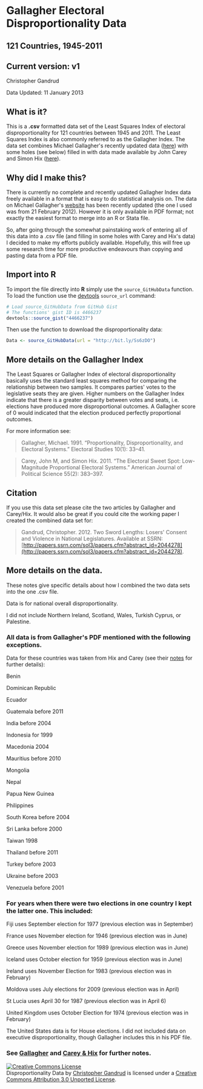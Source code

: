 # Gallagher Electoral Disproportionality Data
## 121 Countries, 1945-2011
## Current version: v1

Christopher Gandrud  

Data Updated: 11 January 2013


## What is it?

This is a <strong>.csv</strong> formatted data set of the Least Squares Index of electoral disproportionality for 121 countries between 1945 and 2011. The Least Squares Index is also commonly referred to as the Gallagher Index. The data set combines Michael Gallagher's recently updated data ([here](http://www.tcd.ie/Political_Science/staff/michael_gallagher/ElSystems/Docts/ElectionIndices.pdf)) with some holes (see below) filled in with data made available by John Carey and Simon Hix ([here](http://www.dartmouth.edu/~jcarey/Data_Archive.html)).

## Why did I make this?

There is currently no complete and recently updated Gallagher Index data freely available in a format that is easy to do statistical analysis on. The data on Michael Gallagher's [website](http://www.tcd.ie/Political_Science/staff/michael_gallagher/ElSystems/Docts/ElectionIndices.pdf) has been recently updated (the one I used was from 21 February 2012). However it is only available in PDF format; not exactly the easiest format to merge into an R or Stata file. 

So, after going through the somewhat painstaking work of entering all of this data into a .csv file (and filling in some holes with Carey and Hix's data) I decided to make my efforts publicly available. Hopefully, this will free up some research time for more productive endeavours than copying and pasting data from a PDF file.

## Import into R

To import the file directly into **R** simply use the `source_GitHubData` function. To load the function use the [devtools](https://github.com/hadley/devtools) `source_url` command:

```r
# Load source_GitHubData from GitHub Gist
# The functions' gist ID is 4466237
devtools::source_gist("4466237")
```

Then use the function to download the disproportionality data:

```r
Data <- source_GitHubData(url = "http://bit.ly/Ss6zDO")
```

## More details on the Gallagher Index

The Least Squares or Gallagher Index of electoral disproportionality basically uses the standard least squares method for comparing the relationship between two samples. It compares parties' votes to the legislative seats they are given. Higher numbers on the Gallagher Index indicate that there is a greater disparity between votes and seats, i.e. elections have produced more disproportional outcomes. A Gallagher score of 0 would indicated that the election produced perfectly proportional outcomes.

For more information see: 

> Gallagher, Michael. 1991. “Proportionality, Disproportionality, and Electoral Systems.” Electoral Studies 10(1): 33–41.

> Carey, John M, and Simon Hix. 2011. “The Electoral Sweet Spot: Low-Magnitude Proportional Electoral Systems.” American Journal of Political Science 55(2): 383–397.

## Citation

If you use this data set please cite the two articles by Gallagher and Carey/Hix. It would also be great if you could cite the working paper I created the combined data set for:

> Gandrud, Christopher. 2012. Two Sword Lengths: Losers' Consent and Violence in National Legislatures. Available at SSRN: [http://papers.ssrn.com/sol3/papers.cfm?abstract_id=2044278](http://papers.ssrn.com/sol3/papers.cfm?abstract_id=2044278).

## More details on the data.

These notes give specific details about how I combined the two data sets into the one .csv file.

Data is for national overall disproportionality. 

I did not include Northern Ireland, Scotland, Wales, Turkish Cyprus, or Palestine.

### All data is from Gallagher's PDF mentioned with the following exceptions.  
Data for these countries was taken from Hix and Carey (see their [notes](http://www.dartmouth.edu/~jcarey/Data_Archive.html) for further details):

Benin  

Dominican Republic  

Ecuador  

Guatemala before 2011  

India before 2004  

Indonesia for 1999  

Macedonia 2004  

Mauritius before 2010  

Mongolia  

Nepal  

Papua New Guinea  

Philippines  

South Korea before 2004  

Sri Lanka before 2000   

Taiwan 1998  

Thailand before 2011  

Turkey before 2003  

Ukraine before 2003  

Venezuela before 2001  


### For years when there were two elections in one country I kept the latter one. This included:

Fiji uses September election for 1977 (previous election was in September)  

France uses November election for 1946 (previous election was in June)  

Greece uses November election for 1989 (previous election was in June)  

Iceland uses October election for 1959 (previous election was in June)  

Ireland uses November Election for 1983 (previous election was in February)  

Moldova uses July elections for 2009 (previous election was in April)  

St Lucia uses April 30 for 1987 (previous election was in April 6)  

United Kingdom uses October Election for 1974 (previous election was in February)  

The United States data is for House elections. I did not included data on executive disproportionality, though Gallagher includes this in his PDF file.
 

### See [Gallagher](http://www.tcd.ie/Political_Science/staff/michael_gallagher/ElSystems/Docts/ElectionIndices.pdf) and [Carey & Hix](http://www.dartmouth.edu/~jcarey/Data_Archive.html) for further notes.



<a rel="license" href="http://creativecommons.org/licenses/by/3.0/deed.en_US"><img alt="Creative Commons License" style="border-width:0" src="http://i.creativecommons.org/l/by/3.0/88x31.png" /></a><br /><span xmlns:dct="http://purl.org/dc/terms/" property="dct:title">Disproportionality Data</span> by <a xmlns:cc="http://creativecommons.org/ns#" href="https://github.com/christophergandrud/Disproportionality_Data" property="cc:attributionName" rel="cc:attributionURL">Christopher Gandrud</a> is licensed under a <a rel="license" href="http://creativecommons.org/licenses/by/3.0/deed.en_US">Creative Commons Attribution 3.0 Unported License</a>.








